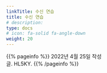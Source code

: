 ```yaml
---
linkTitle: 수신 연습
title: 수신 연습
# description: 
type: docs
# icon: fa-solid fa-angle-down
weight: 20
---
```


{{% pageinfo %}}
2022년 4월 25일 작성<br>
글. HL5KY.
{{% /pageinfo %}}